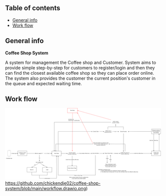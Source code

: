 ## Table of contents
* [General info](#general-info)
* [Work flow](#work-flow)

## General info 
**Coffee Shop System**

A system for management the Coffee shop and Customer. System aims to provide simple step-by-step for customers to register/login and then they can find the closest available coffee shop so they can place order online. The system also provides the customer the current position's customer in the queue and expected waiting time.
## Work flow
![alt text](https://github.com/chickendje02/coffee-shop-system/blob/main/workflow.drawio.png)https://github.com/chickendje02/coffee-shop-system/blob/main/workflow.drawio.png)
